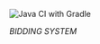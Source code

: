 ![Java CI with Gradle](https://github.com/ranjeet1523/bidding-system/workflows/Java%20CI%20with%20Gradle/badge.svg?branch=master&event=push)

*BIDDING SYSTEM*
